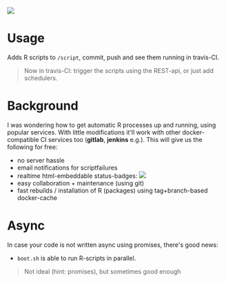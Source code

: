 <img src="https://travis-ci.org/coderofsalvation/R.cluster.svg?branch=master"/>

# Usage 

Adds R scripts to `/script`, commit, push and see them running in travis-CI.

> Now in travis-CI: trigger the scripts using the REST-api, or just add schedulers.

# Background

I was wondering how to get automatic R processes up and running, using popular services.
With little modifications it'll work with other docker-compatible CI services too (__gitlab__, __jenkins__ e.g.).
This will give us the following for free:

* no server hassle
* email notifications for scriptfailures
* realtime html-embeddable status-badges: <img src="https://travis-ci.org/coderofsalvation/R.cluster.svg?branch=master"/>
* easy collaboration + maintenance (using git)
* fast rebuilds / installation of R (packages) using tag+branch-based docker-cache

# Async

In case your code is not written async using promises, there's good news: 

* `boot.sh` is able to run R-scripts in parallel.

> Not ideal (hint: promises), but sometimes good enough
